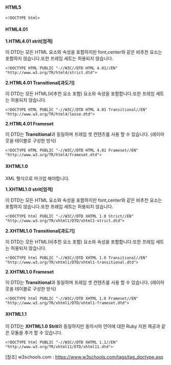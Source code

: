 
#### HTML5 ####
```
<!DOCTYPE html>
```

#### HTML4.01 ####

**1.HTML4.01 strit[엄격]**

이 DTD는 모든 HTML 요소와 속성을 포함하지만 font,center와 같은 비추천 요소는 포함하지 않습니다.또한 프레임 세트는 허용되지 않습니다.

```
<!DOCTYPE HTML PUBLIC "-//W3C//DTD HTML 4.01//EN" "http://www.w3.org/TR/html4/strict.dtd">
```

**2.HTML4.01 Transitional[과도기]**

이 DTD는 모든 HTML(비추천 요소 포함) 요소와 속성을 포함합니다.또한 프레임 세트는 허용되지 않습니다.

```
<!DOCTYPE HTML PUBLIC "-//W3C//DTD HTML 4.01 Transitional//EN" "http://www.w3.org/TR/html4/loose.dtd">
```

**2.HTML4.01 Frameset**

이 DTD는 **Transitional**과 동일하며 프레임 셋 컨텐츠를 사용 할 수 있습니다.
(레이아웃을 테이블로 구성한 방식)
```
<!DOCTYPE HTML PUBLIC "-//W3C//DTD HTML 4.01 Frameset//EN" "http://www.w3.org/TR/html4/frameset.dtd">
```
#### XHTML1.0 ####
XML 형식으로 마크업 해야합니다.

**1.XHTML1.0 strit[엄격]**

이 DTD는 모든 HTML 요소와 속성을 포함하지만 font,center와 같은 비추천 요소는 포함하지 않습니다.또한 프레임 세트는 허용되지 않습니다.

```
<!DOCTYPE html PUBLIC "-//W3C//DTD XHTML 1.0 Strict//EN" "http://www.w3.org/TR/xhtml1/DTD/xhtml1-strict.dtd">
```

**2.XHTML1.0 Transitional[과도기]**

이 DTD는 모든 HTML(비추천 요소 포함) 요소와 속성을 포함합니다.또한 프레임 세트는 허용되지 않습니다.

```
<!DOCTYPE html PUBLIC "-//W3C//DTD XHTML 1.0 Transitional//EN" "http://www.w3.org/TR/xhtml1/DTD/xhtml1-transitional.dtd">
```

**2.XHTML1.0 Frameset**

이 DTD는 **Transitional**과 동일하며 프레임 셋 컨텐츠를 사용 할 수 있습니다.
(레이아웃을 테이블로 구성한 방식)
```
<!DOCTYPE html PUBLIC "-//W3C//DTD XHTML 1.0 Frameset//EN" "http://www.w3.org/TR/xhtml1/DTD/xhtml1-frameset.dtd">
```

#### XHTML1.1 ####
이 DTD는 **XHTML1.0 Strit**와 동일하지만 동아시아 언어에 대한 Ruby 지원 제공과 같은 모듈을 추가 할 수 있습니다.
```
<!DOCTYPE html PUBLIC "-//W3C//DTD XHTML 1.1//EN" "http://www.w3.org/TR/xhtml11/DTD/xhtml11.dtd">
```

[참조] w3schools.com : <https://www.w3schools.com/tags/tag_doctype.asp>
